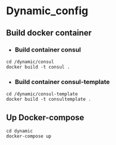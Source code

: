 # Dynamic_config

## Build docker container

- ### Build container consul
```
cd /dynamic/consul
docker build -t consul .
```
- ### Build container consul-template
```
cd /dynamic/consul-template
docker build -t consultemplate .
```
## Up Docker-compose
```
cd dynamic
docker-compose up
```
